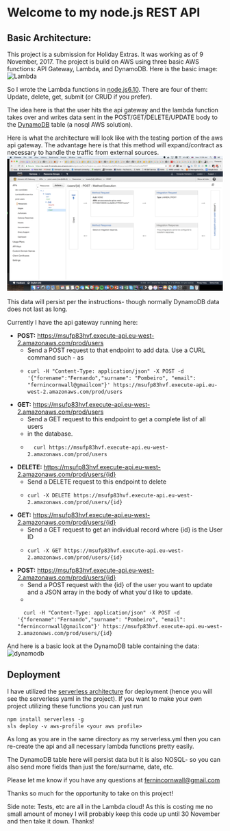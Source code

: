 # Welcome to my node.js REST API

##  Basic Architecture:
This project is a submission for Holiday Extras. It was working as of 9 November, 2017. 
The project is build on AWS using three basic AWS functions: API Gateway, Lambda, and DynamoDB. 
Here is the basic image: 
![Lambda](https://image.slidesharecdn.com/arc308-151008042223-lva1-app6892/95/arc308-the-serverless-company-using-aws-lambda-29-638.jpg?cb=1444278232 "Lambda Architecture")

So I wrote the Lambda functions in [node.js6.10](https://nodejs.org/en/blog/release/v6.1.0/). 
There are four of them: Update, delete, get, submit (or CRUD if you prefer).

The idea here is that the user hits the api gateway and the lambda function takes over and writes data sent in the POST/GET/DELETE/UPDATE body to the [DynamoDB](https://aws.amazon.com/dynamodb/) table (a nosql AWS solution). 

Here is what the architecture will look like with the testing portion of the aws api gateway. The advantage here is that this method will expand/contract as necessary to handle the traffic from external sources. 
![apigateway](https://github.com/ferninphilly/oho_coding_test/blob/master/screenShotApiGateway.png "API Gateway")

This data will persist per the instructions- though normally DynamoDB data does not last as long.

Currently I have the api gateway running here: 
- **POST:** https://msufp83hvf.execute-api.eu-west-2.amazonaws.com/prod/users
  - Send a POST request to that endpoint to add data. Use a CURL command such - as  
  - ```
    curl -H "Content-Type: application/json" -X POST -d '{"forename":"Fernando","surname": "Pombeiro", "email": "fernincornwall@gmailcom"}' https://msufp83hvf.execute-api.eu-west-2.amazonaws.com/prod/users
    ``` 
- **GET:** https://msufp83hvf.execute-api.eu-west-2.amazonaws.com/prod/users
  - Send a GET request to this endpoint to get a complete list of all users 
  - in the database.
  - ``` 
      curl https://msufp83hvf.execute-api.eu-west-2.amazonaws.com/prod/users
     ```
- **DELETE:** https://msufp83hvf.execute-api.eu-west-2.amazonaws.com/prod/users/{id}
  - Send a DELETE request to this endpoint to delete 
  - ```
    curl -X DELETE https://msufp83hvf.execute-api.eu-west-2.amazonaws.com/prod/users/{id}
    ```
- **GET:** https://msufp83hvf.execute-api.eu-west-2.amazonaws.com/prod/users/{id}
  - Send a GET request to get an individual record where {id} is the User ID
  - ```
    curl -X GET https://msufp83hvf.execute-api.eu-west-2.amazonaws.com/prod/users/{id}
    ```
- **POST:** https://msufp83hvf.execute-api.eu-west-2.amazonaws.com/prod/users/{id}
  - Send a POST request with the {id} of the user you want to update and a JSON array in the body of what you'd like to update. 
  -  
  ```
    curl -H "Content-Type: application/json" -X POST -d '{"forename":"Fernando","surname": "Pombeiro", "email": "fernincornwall@gmailcom"}' https://msufp83hvf.execute-api.eu-west-2.amazonaws.com/prod/users/{id}
    ```

And here is a basic look at the DynamoDB table containing the data: 
![dynamodb](https://github.com/ferninphilly/oho_coding_test/blob/master/DynamoDBTableImg.png)

## Deployment
I have utilized the [serverless architecture](https://serverless.com/) for deployment (hence you will see the serverless yaml in the project). If you want to make your own project utilizing these functions you can just run 
```
npm install serverless -g
sls deploy -v aws-profile <your aws profile>
```
As long as you are in the same directory as my serverless.yml then you can re-create the api and all necessary lambda functions pretty easily. 

The DynamoDB table here will persist data but it is also NOSQL- so you can also send more fields than just the fore/surname, date, etc. 

Please let me know if you have any questions at fernincornwall@gmail.com

Thanks so much for the opportunity to take on this project! 

Side note: Tests, etc are all in the Lambda cloud! As this is costing me no small amount of money I will probably keep this code up until 30 November and then take it down. Thanks!
